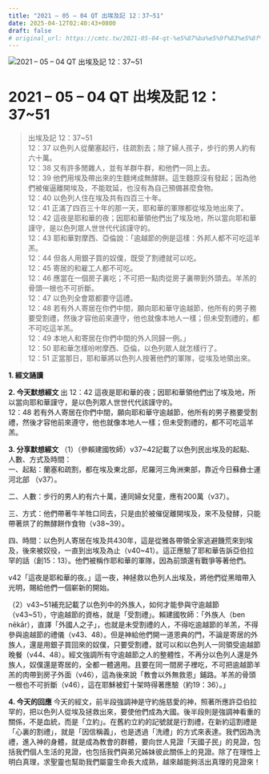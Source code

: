 ```yaml
---
title: "2021 – 05 – 04 QT 出埃及記 12：37~51"
date: 2025-04-12T02:40:43+0800
draft: false
# original_url: https://cmtc.tw/2021-05-04-qt-%e5%87%ba%e5%9f%83%e5%8f%8a%e8%a8%98-12%ef%bc%9a3751
---
```


![2021 – 05 – 04 QT 出埃及記 12：37\~51](/images/qt.jpg   "2021 – 05 – 04 QT 出埃及記 12：37\~51")

# 2021 – 05 – 04 QT 出埃及記 12：37\~51

> 出埃及記 12：37\~51  
> 12：37 以色列人從蘭塞起行，往疏割去；除了婦人孩子，步行的男人約有六十萬。  
> 12：38 又有許多閒雜人，並有羊群牛群，和他們一同上去。  
> 12：39 他們用埃及帶出來的生麵烤成無酵餅。這生麵原沒有發起；因為他們被催逼離開埃及，不能耽延，也沒有為自己預備甚麼食物。  
> 12：40 以色列人住在埃及共有四百三十年。  
> 12：41 正滿了四百三十年的那一天，耶和華的軍隊都從埃及地出來了。  
> 12：42 這夜是耶和華的夜；因耶和華領他們出了埃及地，所以當向耶和華謹守，是以色列眾人世世代代該謹守的。  
> 12：43 耶和華對摩西、亞倫說：「逾越節的例是這樣：外邦人都不可吃這羊羔。  
> 12：44 但各人用銀子買的奴僕，既受了割禮就可以吃。  
> 12：45 寄居的和雇工人都不可吃。  
> 12：46 應當在一個房子裏吃；不可把一點肉從房子裏帶到外頭去。羊羔的骨頭一根也不可折斷。  
> 12：47 以色列全會眾都要守這禮。  
> 12：48 若有外人寄居在你們中間，願向耶和華守逾越節，他所有的男子務要受割禮，然後才容他前來遵守，他也就像本地人一樣；但未受割禮的，都不可吃這羊羔。  
> 12：49 本地人和寄居在你們中間的外人同歸一例。」  
> 12：50 耶和華怎樣吩咐摩西、亞倫，以色列眾人就怎樣行了。  
> 12：51 正當那日，耶和華將以色列人按著他們的軍隊，從埃及地領出來。

**1. 經文誦讀**

**2.  今天默想經文**
出 12：42 這夜是耶和華的夜；因耶和華領他們出了埃及地，所以當向耶和華謹守，是以色列眾人世世代代該謹守的。  
12：48 若有外人寄居在你們中間，願向耶和華守逾越節，他所有的男子務要受割禮，然後才容他前來遵守，他也就像本地人一樣；但未受割禮的，都不可吃這羊羔。

**3. 分享默想經文**
（1）（參賴建國牧師）v37\~42記載了以色列民出埃及的起點、人數、方式及時間：  
一、起點：蘭塞和疏割，都在埃及東北部，尼羅河三角洲東部，靠近今日蘇彝士運河北部 （v37）。

二、人數：步行的男人約有六十萬，連同婦女兒童，應有200萬（v37）。

三、方式：他們帶著牛羊牲口同去，只是由於被催促離開埃及，來不及發酵，只能帶著烘了的無酵餅作食物（v38\~39）。

四、時間：以色列人寄居在埃及共430年，這是從雅各帶領全家逃避饑荒來到埃及，後來被奴役，一直到出埃及為止（v40\~41）。這正應驗了耶和華告訴亞伯拉罕的話（創15：13）。他們被稱作耶和華的軍隊，因為前頭還有戰爭等著他們。

v42「這夜是耶和華的夜。」這一夜，神拯救以色列人出埃及，將他們從黑暗帶入光明，賜給他們一個嶄新的開始。

（2）v43\~51補充記載了以色列中的外族人，如何才能參與守逾越節（v43\~51），守逾越節的資格，就是「受割禮」。賴建國牧師：「外族人（ben nēkār），直譯「外國人之子」，也就是未受割禮的人，不得吃逾越節的羊羔，不得參與逾越節的禮儀（v43、48）。但是神給他們開一道恩典的門，不論是寄居的外族人，還是用銀子買回來的奴僕，只要受割禮，就可以和以色列人一同領受逾越節晚餐（v44、48）。經文強調所有守逾越節之人的整體性，不再分以色列人還是外族人，奴僕還是寄居的，全都一體適用。且要在同一間房子裡吃，不可把逾越節羊羔的肉帶到房子外面（v46），這為後來說「教會以外無救恩」鋪路。羊羔的骨頭一根也不可折斷（v46），這在耶穌被釘十架時得著應驗（約19：36）。」

**4. 今天的回應**
今天的經文，前半段強調神是守約施慈愛的神，照著所應許亞伯拉罕的，把以色列人從埃及拯救出來，要使他們成為大國。後半段則是強調神看重的關係，不是血統，而是「立約」。在舊約立約的記號就是行割禮，在新約這割禮是「心裏的割禮」，就是「因信稱義」，也是透過「洗禮」的方式來表達。我們因為洗禮，進入神的身體，就是成為教會的群體，要向世人見證「天國子民」的見證，包括我們個人生活的見證，也包括我們與弟兄姊妹彼此關係上的見證。除了在理性上明白真理，求聖靈也幫助我們屬靈生命長大成熟，越來越能夠活出真理的見證來！
